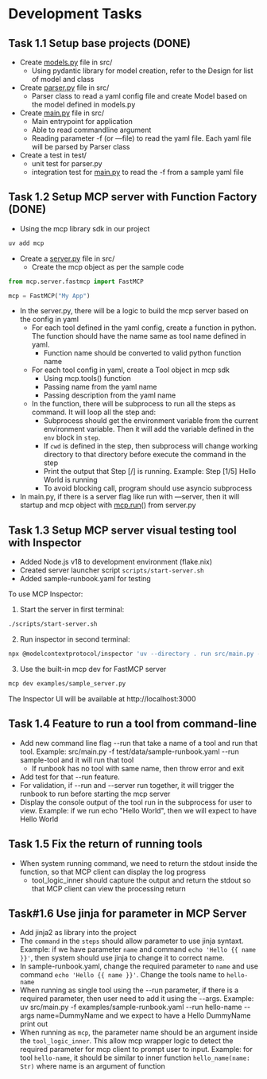 # Development Tasks 

## Task 1.1 Setup base projects (DONE)

- Create [models.py](http://models.py) file in src/
    - Using pydantic library for model creation, refer to the Design for list of model and class
- Create [parser.py](http://parser.py) file in src/
    - Parser class to read a yaml config file and create Model based on the model defined in models.py
- Create [main.py](http://main.py) file in src/
    - Main entrypoint for application
    - Able to read commandline argument
    - Reading parameter -f (or —file) to read the yaml file. Each yaml file will be parsed by Parser class
- Create a test in test/
    - unit test for parser.py
    - integration test for [main.py](http://main.py) to read the -f from a sample yaml file

## Task 1.2 Setup MCP server with Function Factory (DONE)

- Using the mcp library sdk in our project

```bash
uv add mcp
```

- Create a [server.py](http://server.py) file in src/
    - Create the mcp object as per the sample code

```python
from mcp.server.fastmcp import FastMCP

mcp = FastMCP("My App")
```

- In the server.py, there will be a logic to build the mcp server based on the config in yaml
    - For each tool defined in the yaml config, create a function in python. The function should have the name same as tool name defined in yaml.
        - Function name should be converted to valid python function name
    - For each tool config in yaml, create a Tool object in mcp sdk
        - Using mcp.tools() function
        - Passing name from the yaml name
        - Passing description from the yaml name
    - In the function, there will be subprocess to run all the steps as command. It will loop all the step and:
        - Subprocess should get the environment variable from the current environment variable. Then it will add the variable defined in the `env` block in `step`.
        - If `cwd` is defined in the step, then subprocess will change working directory to that directory before execute the command in the step
        - Print the output that Step [<step number>/<total steps>] <step name> is running. Example: Step [1/5] Hello World is running
        - To avoid blocking call, program should use asyncio subprocess
- In main.py, if there is a server flag like run with —server, then it will startup and mcp object with [mcp.run](http://mcp.run)() from server.py

## Task 1.3 Setup MCP server visual testing tool with Inspector

- Added Node.js v18 to development environment (flake.nix)
- Created server launcher script `scripts/start-server.sh`
- Added sample-runbook.yaml for testing

To use MCP Inspector:
1. Start the server in first terminal:
```bash
./scripts/start-server.sh
```

2. Run inspector in second terminal:
```bash
npx @modelcontextprotocol/inspector 'uv --directory . run src/main.py --server -f test/data/sample-runbook.yaml'
```

3. Use the built-in mcp dev for FastMCP server
```bash
mcp dev examples/sample_server.py
```

The Inspector UI will be available at http://localhost:3000

## Task 1.4 Feature to run a tool from command-line
- Add new command line flag --run that take a name of a tool and run that tool. Example: src/main.py -f test/data/sample-runbook.yaml --run sample-tool and it will run that tool
  - If runbook has no tool with same name, then throw error and exit
- Add test for that --run feature.
- For validation, if --run and --server run together, it will trigger the runbook to run before starting the mcp server
- Display the console output of the tool run in the subprocess for user to view. Example: if we run echo "Hello World", then we will expect to have Hello World

## Task 1.5 Fix the return of running tools
- When system running command, we need to return the stdout inside the function, so that MCP client can display the log progress
  - tool_logic_inner should capture the output and return the stdout so that MCP client can view the processing return

## Task#1.6 Use jinja for parameter in MCP Server
- Add jinja2 as library into the project
- The `command` in the `steps` should allow parameter to use jinja syntaxt. Example: if we have parameter `name` and command `echo 'Hello {{ name }}'`, then system should use jinja to change it to correct name.
- In sample-runbook.yaml, change the required parameter to `name` and use command `echo 'Hello {{ name }}'`. Change the tools name to `hello-name`
- When running as single tool using the --run parameter, if there is a required parameter, then user need to add it using the --args. Example: uv src/main.py -f examples/sample-runbook.yaml --run hello-name --args name=DummyName and we expect to have a Hello DummyName print out
- When running as `mcp`, the parameter name should be an argument inside the `tool_logic_inner`. This allow mcp wrapper logic to detect the required parameter for mcp client to prompt user to input. Example: for tool `hello-name`, it should be similar to inner function `hello_name(name: Str)` where name is an argument of function
